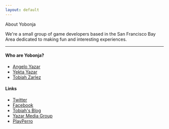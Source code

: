 ```yaml
---
layout: default
---
```


<div class="pretty-links">

<div class="lead lead-about">About Yobonja
</div>

We're a small group of game developers based in the San Francisco Bay Area dedicated to making fun and interesting experiences.

---

#### Who are Yobonja?

- [Angelo Yazar](https://twitter.com/AngeloYazar)
- [Yekta Yazar](https://twitter.com/YektaYazar)
- [Tobiah Zarlez](https://twitter.com/tobiahzarlez)

#### Links

- [Twitter](http://twitter.com/Yobonja)
- [Facebook](http://www.facebook.com/Yobonja)
- [Tobiah's Blog](http://www.TobiahZ.com)
- [Yazar Media Group](http://www.yazarmediagroup.com/)
- [PlayPerro](http://www.playperro.com/)

</div>

